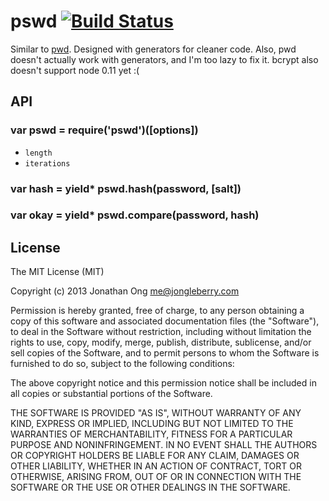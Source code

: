 # pswd [![Build Status](https://travis-ci.org/jonathanong/pswd.png)](https://travis-ci.org/jonathanong/pswd)

Similar to [pwd](https://github.com/visionmedia/node-pwd). Designed with generators for cleaner code. Also, pwd doesn't actually work with generators, and I'm too lazy to fix it. bcrypt also doesn't support node 0.11 yet :(

## API

### var pswd = require('pswd')([options])

- `length`
- `iterations`

### var hash = yield* pswd.hash(password, [salt])

### var okay = yield* pswd.compare(password, hash)

## License

The MIT License (MIT)

Copyright (c) 2013 Jonathan Ong me@jongleberry.com

Permission is hereby granted, free of charge, to any person obtaining a copy
of this software and associated documentation files (the "Software"), to deal
in the Software without restriction, including without limitation the rights
to use, copy, modify, merge, publish, distribute, sublicense, and/or sell
copies of the Software, and to permit persons to whom the Software is
furnished to do so, subject to the following conditions:

The above copyright notice and this permission notice shall be included in
all copies or substantial portions of the Software.

THE SOFTWARE IS PROVIDED "AS IS", WITHOUT WARRANTY OF ANY KIND, EXPRESS OR
IMPLIED, INCLUDING BUT NOT LIMITED TO THE WARRANTIES OF MERCHANTABILITY,
FITNESS FOR A PARTICULAR PURPOSE AND NONINFRINGEMENT. IN NO EVENT SHALL THE
AUTHORS OR COPYRIGHT HOLDERS BE LIABLE FOR ANY CLAIM, DAMAGES OR OTHER
LIABILITY, WHETHER IN AN ACTION OF CONTRACT, TORT OR OTHERWISE, ARISING FROM,
OUT OF OR IN CONNECTION WITH THE SOFTWARE OR THE USE OR OTHER DEALINGS IN
THE SOFTWARE.